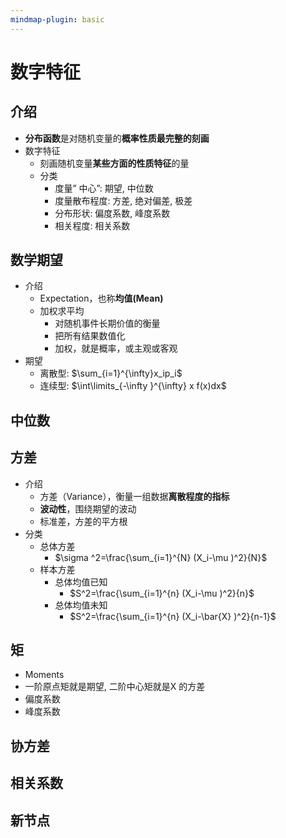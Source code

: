 ```yaml
---
mindmap-plugin: basic
---
```


# 数字特征

## 介绍
- **分布函数**是对随机变量的**概率性质最完整的刻画**
- 数字特征
    - 刻画随机变量**某些方面的性质特征**的量
    - 分类
        - 度量” 中心”: 期望, 中位数
        - 度量散布程度: 方差, 绝对偏差, 极差
        - 分布形状: 偏度系数, 峰度系数
        - 相关程度: 相关系数

## 数学期望
- 介绍
    - Expectation，也称**均值(Mean)**
    - 加权求平均
        - 对随机事件长期价值的衡量
        - 把所有结果数值化
        - 加权，就是概率，或主观或客观
- 期望
    - 离散型: $\sum_{i=1}^{\infty}x_ip_i$
    - 连续型: $\int\limits_{-\infty }^{\infty} x f(x)dx$

## 中位数

## 方差
- 介绍
    - 方差（Variance），衡量一组数据**离散程度的指标**
    - **波动性**，围绕期望的波动
    - 标准差，方差的平方根
- 分类
	- 总体方差
		- $\sigma ^2=\frac{\sum_{i=1}^{N} (X_i-\mu )^2}{N}$
	- 样本方差
		- 总体均值已知
			- $S^2=\frac{\sum_{i=1}^{n} (X_i-\mu )^2}{n}$
		- 总体均值未知
			- $S^2=\frac{\sum_{i=1}^{n} (X_i-\bar{X} )^2}{n-1}$

## 矩
- Moments
- 一阶原点矩就是期望, 二阶中心矩就是X 的方差
- 偏度系数
- 峰度系数

## 协方差

## 相关系数

## 新节点